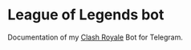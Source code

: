 # League of Legends bot

Documentation of my [Clash Royale](http://telegram.me/princebot) Bot for Telegram.

<!-- # Requirements

### [pyTelegramBotAPI](https://github.com/eternnoir/pyTelegramBotAPI)

### [Importdir.py](https://gitlab.com/aurelien-lourot/importdir)



# Getting Started

## IMPORTANT
